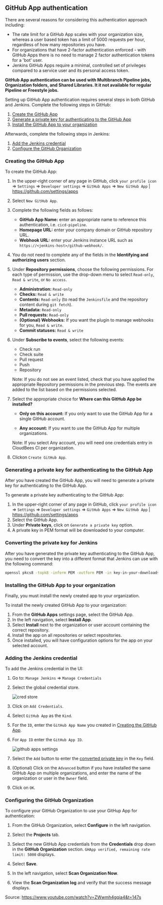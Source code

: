## GitHub App authentication

There are several reasons for considering this authentication approach including:

- The rate limit for a GitHub App scales with your organization size, whereas a user based token has a limit of 5000 requests per hour, regardless of how many repositories you have.
- For organizations that have 2-factor authentication enforced - with GitHub Apps there is no need to manage 2 factor authentication tokens for a 'bot' user.
- Jenkins GitHub Apps require a minimal, controlled set of privileges compared to a service user and its personal access token.

**GitHub App authentication can be used with Multibranch Pipeline jobs, Organization folders, and Shared Libraries. It it not available for regular Pipeline or Freestyle jobs.**

Setting up GitHub App authentication requires several steps in both GitHub and Jenkins. Complete the following steps in GitHub:

1. [Create the GitHub App](#Creating-the-GitHub-App)
2. [Generate a private key for authenticating to the GitHub App](#Generating-a-private-key-for-authenticating-to-the-GitHub-App)
3. [Install the GitHub App to your organization](#Installing-the-GitHub-App-to-your-organization)

Afterwards, complete the following steps in Jenkins:

1. [Add the Jenkins credential](#Adding-the-Jenkins-credential)
2. [Configure the GitHub Organization](https://docs.cloudbees.com/docs/cloudbees-ci/latest/cloud-admin-guide/github-app-auth#_configuring_the_github_organization)



### Creating the GitHub App

To create the GitHub App:

1. In the upper-right corner of any page in GitHub, click `your profile icon` => `Settings` => `Developer settings` => `GitHub Apps` => `New GitHub App` |  https://github.com/settings/apps
3. Select `New GitHub App`.
4. Complete the following fields as follows:
   - **GitHub App Name:** enter an appropriate name to reference this authentication, i.e. `cicd-pipeline`.
   - **Homepage URL:** enter your company domain or GitHub repository URL.
   - **Webhook URL:** enter your Jenkins instance URL such as `https://<jenkins-host>/github-webhook/`.
5. You do not need to complete any of the fields in the **Identifying and authorizing users** section.
6. Under **Repository permissions**, choose the following permissions. For each type of permission, use the drop-down menu to select `Read-only`, `Read & write`, or `No access`.
   - **Administration:** `Read-only`
   - **Checks:** `Read & write`
   - **Contents:** `Read-only` (to read the `Jenkinsfile` and the repository content during `git fetch`).
   - **Metadata:** `Read-only`
   - **Pull requests:** `Read-only`
   - **(Optional) Webhooks:** If you want the plugin to manage webhooks for you, `Read & write`.
   - **Commit statuses:** `Read & write`

7. Under **Subscribe to events**, select the following events:

   - Check run
   - Check suite
   - Pull request
   - Push
   - Repository

   Note: If you do not see an event listed, check that you have applied the appropriate Repository permissions in the previous step. The events are added to the list based on the permissions selected.

8. Select the appropriate choice for **Where can this GitHub App be installed?**

   - **Only on this account:** If you only want to use the GitHub App for a single GitHub account.

   - **Any account:** If you want to use the GitHub App for multiple organizations.

   Note: If you select Any account, you will need one credentials entry in CloudBees CI per organization.  


9. Clickon `Create GitHub App`.



### Generating a private key for authenticating to the GitHub App

After you have created the GitHub App, you will need to generate a private key for authenticating to the GitHub App.

To generate a private key authenticating to the GitHub App:

1. In the upper-right corner of any page in GitHub, click `your profile icon` => `Settings` => `Developer settings` => `GitHub Apps` => `New GitHub App` |  https://github.com/settings/apps
2. Select the GitHub App.
3. Under **Private keys**, click on `Generate a private key` option.
4. A private key in PEM format will be downloaded to your computer.



### Converting the private key for Jenkins

After you have generated the private key authenticating to the GitHub App, you need to convert the key into a different format that Jenkins can use with the following command:

```bash
openssl pkcs8 -topk8 -inform PEM -outform PEM -in key-in-your-downloads-folder.pem -out converted-github-app.pem -nocrypt
```



### Installing the GitHub App to your organization

Finally, you must install the newly created app to your organization.

To install the newly created GitHub App to your organization:

1. From the **GitHub Apps** settings page, select the GitHub App.
2. In the left navigation, select **Install App**.
3. Select **Install** next to the organization or user account containing the correct repository.
4. Install the app on all repositories or select repositories.
5. Once installed, you will have configuration options for the app on your selected account.



### Adding the Jenkins credential

To add the Jenkins credential in the UI:

1. Go to: `Manage Jenkins` => `Manage Credentials`

2. Select the global credential store.

   ![cred store](https://i.imgur.com/kuzgTrd.png)

3. Click on `Add Credentials`.

4. Select `GitHub App` as the `Kind`.

5. For the `ID`, enter the `GitHub App Name` you created in [Creating the GitHub App](https://docs.cloudbees.com/docs/cloudbees-ci/latest/cloud-admin-guide/github-app-auth#_creating_the_github_app).

6. For `App ID` enter the `GitHub App ID`.

   ![github apps settings](https://docs.cloudbees.com/docs/cloudbees-common/latest/_images/github-app-auth/github-apps-settings.6a25994.png)

7. Select the `Add` button to enter the [converted private key](#Converting-the-private-key-for-Jenkins) in the `Key` field.

8. (Optional) Click on the `Advanced` button if you have installed the same GitHub App on multiple organizations, and enter the name of the organization or user in the `Owner` field.

9. Click on `OK`.



### Configuring the GitHub Organization

To configure your GitHub Organization to use your GitHup App for authentication:

1. From the GitHub Organization, select **Configure** in the left navigation.

2. Select the **Projects** tab.

3. Select the new GitHub App credentials from the **Credentials** drop down in the **GitHub Organization** section. `GHApp verified, remaining rate limit: 5000` displays.

4. Select **Save**.

5. In the left navigation, select **Scan Organization Now**.

6. View the **Scan Organization log** and verify that the success message displays.







Source: https://www.youtube.com/watch?v=ZWwmh4gqia4&t=147s